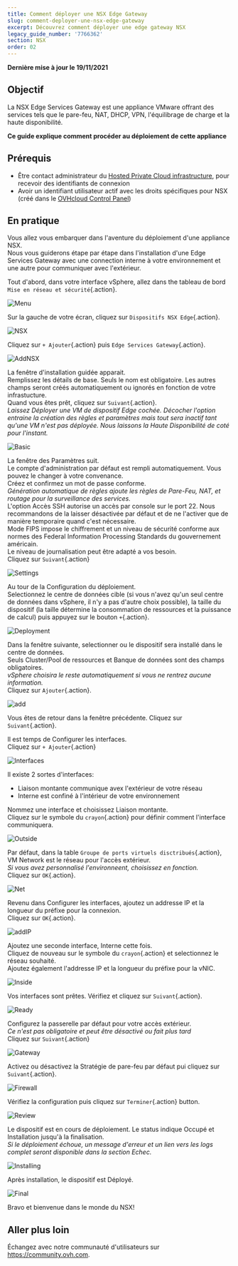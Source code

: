 ```yaml
---
title: Comment déployer une NSX Edge Gateway
slug: comment-deployer-une-nsx-edge-gateway
excerpt: Découvrez comment déployer une edge gateway NSX
legacy_guide_number: '7766362'
section: NSX
order: 02
---
```


**Dernière mise à jour le 19/11/2021**

## Objectif

La NSX Edge Services Gateway est une appliance VMware offrant des services tels que le pare-feu, NAT, DHCP, VPN, l'équilibrage de charge et la haute disponibilité.

**Ce guide explique comment procéder au déploiement de cette appliance**

## Prérequis

- Être contact administrateur du [Hosted Private Cloud infrastructure](https://www.ovhcloud.com/fr/enterprise/products/hosted-private-cloud/), pour recevoir des identifiants de connexion 
- Avoir un identifiant utilisateur actif avec les droits spécifiques pour NSX (créé dans le [OVHcloud Control Panel](https://www.ovh.com/auth/?action=gotomanager&from=https://www.ovh.co.uk/&ovhSubsidiary=GB))

## En pratique

Vous allez vous embarquer dans l'aventure du déploiement d'une appliance NSX.   
Nous vous guiderons étape par étape dans l'installation d'une Edge Services Gateway avec une connection interne à votre environnement et une autre pour communiquer avec l'extérieur.    

Tout d'abord, dans votre interface vSphere, allez dans the tableau de bord `Mise en réseau et sécurité`{.action}.

![Menu](images/fr01dash.png)

Sur la gauche de votre écran, cliquez sur `Dispositifs NSX Edge`{.action}.

![NSX](images/fr02nsx.png)

Cliquez sur `+ Ajouter`{.action} puis `Edge Services Gateway`{.action}.

![AddNSX](images/fr03add.png)

La fenêtre d'installation guidée apparait.   
Remplissez les détails de base. Seuls le nom est obligatoire. Les autres champs seront créés automatiquement ou ignorés en fonction de votre infrastucture.   
Quand vous êtes prêt, cliquez sur `Suivant`{.action}.    
*Laissez Déployer une VM de dispositif Edge cochée. Décocher l'option entraine la création des règles et paramètres mais tout sera inactif tant qu'une VM n'est pas déployée. Nous laissons la Haute Disponibilité de coté pour l'instant.*

![Basic](images/fr04basic.png)

La fenêtre des Paramètres suit.    
Le compte d'administration par défaut est rempli automatiquement. Vous pouvez le changer à votre convenance.    
Créez et confirmez un mot de passe conforme.    
*Génération automatique de règles ajoute les règles de Pare-Feu, NAT, et routage pour la surveillance des services.*    
L'option Accès SSH autorise un accès par console sur le port 22. Nous recommandons de la laisser désactivée par défaut et de ne l'activer que de manière temporaire quand c'est nécessaire.     
Mode FIPS impose le chiffrement et un niveau de sécurité conforme aux normes des Federal Information Processing Standards du gouvernement américain.     
Le niveau de journalisation peut être adapté a vos besoin.    
Cliquez sur `Suivant`{.action}

![Settings](images/fr05settings.png)

Au tour de la Configuration du déploiement.     
Selectionnez le centre de données cible (si vous n'avez qu'un seul centre de données dans vSphere, il n'y a pas d'autre choix possible), la taille du dispositif (la taille détermine la consommation de ressources et la puissance de calcul) puis appuyez sur le bouton `+`{.action}.

![Deployment](images/fr06deploy.png)

Dans la fenêtre suivante, selectionner ou le dispositif sera installé dans le centre de données.    
Seuls Cluster/Pool de ressources et Banque de données sont des champs obligatoires.   
*vSphere choisira le reste automatiquement si vous ne rentrez aucune information.*    
Cliquez sur `Ajouter`{.action}.

![add](images/fr07add.png)

Vous êtes de retour dans la fenêtre précédente. Cliquez sur `Suivant`{.action}.

Il est temps de Configurer les interfaces.    
Cliquez sur `+ Ajouter`{.action}

![Interfaces](images/fr08inter.png)

Il existe 2 sortes d'interfaces:
- Liaison montante communique avex l'extérieur de votre réseau
- Interne est confiné à l'intérieur de votre environnement

Nommez une interface et choisissez Liaison montante.   
Cliquez sur le symbole du `crayon`{.action} pour définir comment l'interface communiquera.

![Outside](images/fr09out.png)

Par défaut, dans la table `Groupe de ports virtuels disctribués`{.action}, VM Network est le réseau pour l'accès extérieur.    
*Si vous avez personnalisé l'environneent, choisissez en fonction.*   
Cliquez sur `OK`{.action}.

![Net](images/fr10standard.png)

Revenu dans Configurer les interfaces, ajoutez un addresse IP et la longueur du préfixe pour la connexion.    
Cliquez sur `OK`{.action}.

![addIP](images/fr10standard02.png)

Ajoutez une seconde interface, Interne cette fois.    
Cliquez de nouveau sur le symbole du `crayon`{.action} et selectionnez le réseau souhaité.    
Ajoutez également l'addresse IP et la longueur du préfixe pour la vNIC.

![Inside](images/fr11in.png)

Vos interfaces sont prêtes. Vérifiez et cliquez sur `Suivant`{.action}.

![Ready](images/fr12ready.png)

Configurez la passerelle par défaut pour votre accès extérieur.   
*Ce n'est pas obligatoire et peut être désactivé ou fait plus tard*    
Cliquez sur `Suivant`{.action}

![Gateway](images/fr13gw.png)

Activez ou désactivez la Stratégie de pare-feu par défaut pui cliquez sur `Suivant`{.action}.

![Firewall](images/fr14fw.png)

Vérifiez la configuration puis cliquez sur `Terminer`{.action} button.

![Review](images/fr15review.png)

Le dispositif est en cours de déploiement. Le status indique Occupé et Installation jusqu'à la finalisation.        
*Si le déploiement échoue, un message d'erreur et un lien vers les logs complet seront disponible dans la section Echec.*

![Installing](images/fr16busy.png)

Après installation, le dispositif est Déployé.

![Final](images/fr17done.png)

Bravo et bienvenue dans le monde du NSX!   

## Aller plus loin

Échangez avec notre communauté d'utilisateurs sur <https://community.ovh.com>.
